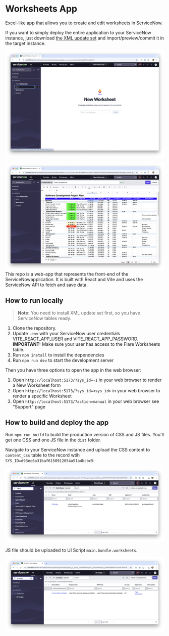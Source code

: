 # Worksheets App

Excel-like app that allows you to create and edit worksheets in ServiceNow.

If you want to simply deploy the entire application to your ServiceNow instance, just download [the XML update set](./Flare%20Worksheets%202025.xml.zip) and import/preview/commit it in the target instance.

![alt text](./assets/new.png)

![alt text](./assets/data.png)
This repo is a web-app that represents the front-end of the ServiceNowapplication. It is built with React and Vite and uses the ServiceNow API to fetch and save data.

## How to run locally

> **Note:** You need to install XML update set first, so you have ServiceNow tables ready.

1. Clone the repository. 
2. Update `.env` with your ServiceNow user credentials VITE_REACT_APP_USER and VITE_REACT_APP_PASSWORD. **IMPORTANT:** Make sure your user has access to the Flare Worksheets table.
3. Run `npm install` to install the dependencies
4. Run `npm run dev` to start the development server

Then you have three options to open the app in the web browser:

1. Open `http://localhost:5173/?sys_id=-1` in your web browser to render a New Worksheet form
2. Open `http://localhost:5173/?sys_id=<sys_id>` in your web browser to render a specific Worksheet
3. Open `http://localhost:5173/?action=manual` in your web browser see "Support" page

## How to build and deploy the app

Run `npm run build` to build the production version of CSS and JS files. You'll get one CSS and one JS file in the `dist` folder.

Navigate to your ServiceNow instance and upload the CSS content to `content_css` table to the record wtih `SYS_ID=d93ec6a31baf6150912054a51a4bcbc5`:

![alt text](./assets/css.png)

JS file should be uploaded to UI Script `main.bundle.worksheets`.

![alt text](./assets/js.png)

















